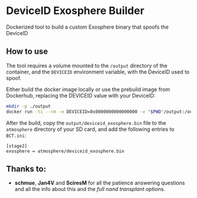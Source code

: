 # DeviceID Exosphere Builder

Dockerized tool to build a custom Exosphere binary that spoofs the DeviceID

## How to use

The tool requires a volume mounted to the `/output` directory of the container, and the `DEVICEID` environment variable, with the DeviceID used to spoof.

Either build the docker image locally or use the prebuild image from Dockerhub, replacing the DEVICEID value with your DeviceID:

```bash
mkdir -p ./output
docker run -ti --rm -e DEVICEID=0x0000000000000000 -v "$PWD"/output:/output pablozaiden/deviceid-exosphere-builder:0.14.1
```

After the build, copy the `output/deviceid_exosphere.bin` file to the `atmosphere` directory of your SD card, and add the following entries to `BCT.ini`:

```ìni
[stage2]
exosphere = atmosphere/deviceid_exosphere.bin
```

## Thanks to:
- **schmue**, **Jan4V** and **SciresM** for all the patience answering questions and all the info about this and the *full nand transplant* options.